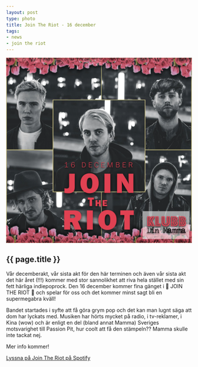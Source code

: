 ```yaml
---
layout: post
type: photo
title: Join The Riot - 16 december
tags:
- news
- join the riot
---
```


<img class="news-photo" src="/assets/img/news/Pressbild2_JointheRiot.png" alt="{{ page.title }}" />

## {{ page.title }}

Vår decemberakt, vår sista akt för den här terminen och även vår sista akt det här året (!!!) kommer med stor sannolikhet att riva hela stället med sin fett härliga indiepoprock. Den 16 december kommer fina gänget i 💞 JOIN THE RIOT 💞 och spelar för oss och det kommer minst sagt bli en supermegabra kväll!

Bandet startades i syfte att få göra grym pop och det kan man lugnt säga att dom har lyckats med. Musiken har hörts mycket på radio, i tv-reklamer, i Kina (wow) och är enligt en del (bland annat Mamma) Sveriges motsvarighet till Passion Pit, hur coolt att få den stämpeln?? Mamma skulle inte tackat nej.

Mer info kommer!

<a href="https://open.spotify.com/artist/554f1XWt24Dj7iBHsy1ZYJ" target="_blank">Lyssna på Join The Riot på Spotify</a>
